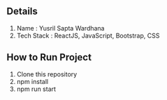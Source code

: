 
## Details
1. Name : Yusril Sapta Wardhana
2. Tech Stack : ReactJS, JavaScript, Bootstrap, CSS

## How to Run Project
1. Clone this repository
2. npm install
3. npm run start
